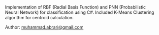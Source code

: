 Implementation of RBF (Radial Basis Function) and PNN (Probabilistic Neural Network) for classification using C#. Included K-Means Clustering algorithm for centroid calculation.

Author: muhammad.abrari@gmail.com